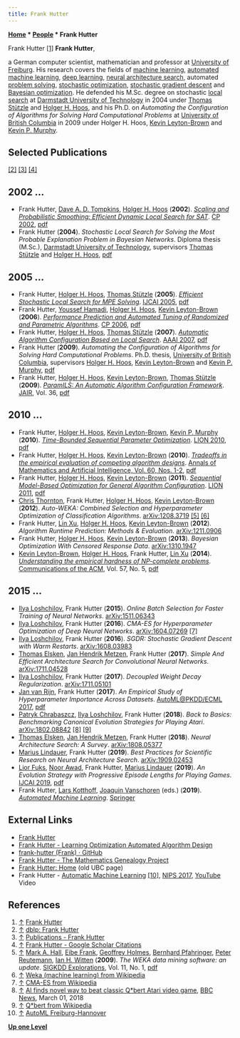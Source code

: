 ```yaml
---
title: Frank Hutter
---
```

**[Home](Home "Home") * [People](People "People") * Frank Hutter**

[](http://aad.informatik.uni-freiburg.de/people/hutter/index.html) Frank Hutter <a id="cite-note-1" href="#cite-ref-1">[1]</a>
**Frank Hutter**,

a German computer scientist, mathematician and professor at [University of Freiburg](https://en.wikipedia.org/wiki/University_of_Freiburg).
His research covers the fields of [machine learning](Learning "Learning"), [automated machine learning](https://en.wikipedia.org/wiki/Automated_machine_learning), [deep learning](Deep_Learning "Deep Learning"), [neural architecture search](https://en.wikipedia.org/wiki/Neural_architecture_search), automated [problem solving](https://en.wikipedia.org/wiki/Problem_solving), [stochastic optimization](https://en.wikipedia.org/wiki/Stochastic_optimization), [stochastic gradient descent](https://en.wikipedia.org/wiki/Stochastic_gradient_descent) and [Bayesian optimization](https://en.wikipedia.org/wiki/Bayesian_optimization).
He defended his M.Sc. degree on stochastic [local search](<https://en.wikipedia.org/wiki/Local_search_(optimization)>) at [Darmstadt University of Technology](Darmstadt_University_of_Technology "Darmstadt University of Technology") in 2004 under [Thomas Stützle](Mathematician#TStuetzle "Mathematician") and [Holger H. Hoos](Mathematician#HHHoos "Mathematician"),
and his Ph.D. on *Automating the Configuration of Algorithms for Solving Hard Computational Problems* at [University of British Columbia](https://en.wikipedia.org/wiki/University_of_British_Columbia) in 2009 under Holger H. Hoos, [Kevin Leyton-Brown](Mathematician#LeytonBrown "Mathematician") and [Kevin P. Murphy](Mathematician#KPMurphy "Mathematician").

## Selected Publications

<a id="cite-note-2" href="#cite-ref-2">[2]</a> <a id="cite-note-3" href="#cite-ref-3">[3]</a> <a id="cite-note-4" href="#cite-ref-4">[4]</a>

## 2002 ...

- Frank Hutter, [Dave A. D. Tompkins](Mathematician#DADTompkins "Mathematician"), [Holger H. Hoos](Mathematician#HHHoos "Mathematician") (**2002**). *[Scaling and Probabilistic Smoothing: Efficient Dynamic Local Search for SAT](https://link.springer.com/chapter/10.1007/3-540-46135-3_16)*. [CP 2002](https://dblp.org/db/conf/cp/cp2002.html), [pdf](https://www.cs.ubc.ca/~hoos/Publ/cp02-saps.pdf)
- Frank Hutter (**2004**). *Stochastic Local Search for Solving the Most Probable Explanation Problem in Bayesian Networks*. Diploma thesis (M.Sc.), [Darmstadt University of Technology](Darmstadt_University_of_Technology "Darmstadt University of Technology"), supervisors [Thomas Stützle](Mathematician#TStuetzle "Mathematician") and [Holger H. Hoos](Mathematician#HHHoos "Mathematician"), [pdf](https://pdfs.semanticscholar.org/bcce/9a026ff863442cea6d1596bfe06ee02af32f.pdf)

## 2005 ...

- Frank Hutter, [Holger H. Hoos](Mathematician#HHHoos "Mathematician"), [Thomas Stützle](Mathematician#TStuetzle "Mathematician") (**2005**). *[Efficient Stochastic Local Search for MPE Solving](https://dl.acm.org/citation.cfm?id=1642320)*. [IJCAI 2005](Conferences#IJCAI2005 "Conferences"), [pdf](https://www.cs.ubc.ca/~hutter/papers/ijcai05-sls4mpe.pdf)
- Frank Hutter, [Youssef Hamadi](https://scholar.google.co.uk/citations?user=LqUxHuQAAAAJ&hl=en), [Holger H. Hoos](Mathematician#HHHoos "Mathematician"), [Kevin Leyton-Brown](Mathematician#LeytonBrown "Mathematician") (**2006**). *[Performance Prediction and Automated Tuning of Randomized and Parametric Algorithms](https://link.springer.com/chapter/10.1007/11889205_17)*. [CP 2006](https://dblp.org/db/conf/cp/cp2006.html), [pdf](https://www.cs.ubc.ca/~hutter/papers/aaaiws06_lfs06-autoparam-prelim.pdf)
- Frank Hutter, [Holger H. Hoos](Mathematician#HHHoos "Mathematician"), [Thomas Stützle](Mathematician#TStuetzle "Mathematician") (**2007**). *[Automatic Algorithm Configuration Based on Local Search](https://dl.acm.org/citation.cfm?id=1619831)*. [AAAI 2007](Conferences#AAAI-2007 "Conferences"), [pdf](https://www.cs.ubc.ca/~hutter/papers/aaai07_param_ils.pdf)
- Frank Hutter (**2009**). *Automating the Configuration of Algorithms for Solving Hard Computational Problems*. Ph.D. thesis, [University of British Columbia](https://en.wikipedia.org/wiki/University_of_British_Columbia), supervisors [Holger H. Hoos](Mathematician#HHHoos "Mathematician"), [Kevin Leyton-Brown](Mathematician#LeytonBrown "Mathematician") and [Kevin P. Murphy](Mathematician#KPMurphy "Mathematician"), [pdf](https://www.cs.ubc.ca/~hutter/papers/Hutter09PhD.pdf)
- Frank Hutter, [Holger H. Hoos](Mathematician#HHHoos "Mathematician"), [Kevin Leyton-Brown](Mathematician#LeytonBrown "Mathematician"), [Thomas Stützle](Mathematician#TStuetzle "Mathematician") (**2009**). *[ParamILS: An Automatic Algorithm Configuration Framework](https://www.jair.org/index.php/jair/article/view/10628)*. [JAIR](https://en.wikipedia.org/wiki/Journal_of_Artificial_Intelligence_Research), Vol. 36, [pdf](https://arxiv.org/ftp/arxiv/papers/1401/1401.3492.pdf)

## 2010 ...

- Frank Hutter, [Holger H. Hoos](Mathematician#HHHoos "Mathematician"), [Kevin Leyton-Brown](Mathematician#LeytonBrown "Mathematician"), [Kevin P. Murphy](Mathematician#KPMurphy "Mathematician") (**2010**). *[Time-Bounded Sequential Parameter Optimization](https://dl.acm.org/citation.cfm?id=1893694)*. [LION 2010](https://dblp.org/db/conf/lion/lion2010.html), [pdf](https://ml.informatik.uni-freiburg.de/papers/10-LION-TB-SPO.pdf)
- Frank Hutter, [Holger H. Hoos](Mathematician#HHHoos "Mathematician"), [Kevin Leyton-Brown](Mathematician#LeytonBrown "Mathematician") (**2010**). *[Tradeoffs in the empirical evaluation of competing algorithm designs](https://link.springer.com/article/10.1007/s10472-010-9191-0)*. [Annals of Mathematics and Artificial Intelligence, Vol. 60, Nos. 1-2](https://link.springer.com/journal/10472/60/1), [pdf](https://www.cs.ubc.ca/~hoos/Publ/HutEtAl10d-preprint.pdf)
- Frank Hutter, [Holger H. Hoos](Mathematician#HHHoos "Mathematician"), [Kevin Leyton-Brown](Mathematician#LeytonBrown "Mathematician") (**2011**). *[Sequential Model-Based Optimization for General Algorithm Configuration](https://link.springer.com/chapter/10.1007/978-3-642-25566-3_40)*. [LION 2011](https://dblp.org/db/conf/lion/lion2011.html), [pdf](https://ml.informatik.uni-freiburg.de/papers/11-LION5-SMAC.pdf)
- [Chris Thornton](https://dl.acm.org/profile/99659668015), Frank Hutter, [Holger H. Hoos](Mathematician#HHHoos "Mathematician"), [Kevin Leyton-Brown](Mathematician#LeytonBrown "Mathematician") (**2012**). *Auto-WEKA: Combined Selection and Hyperparameter Optimization of Classification Algorithms*. [arXiv:1208.3719](https://arxiv.org/abs/1208.3719) <a id="cite-note-5" href="#cite-ref-5">[5]</a> <a id="cite-note-6" href="#cite-ref-6">[6]</a>
- Frank Hutter, [Lin Xu](https://scholar.google.ca/citations?user=lTcTyjUAAAAJ&hl=en), [Holger H. Hoos](Mathematician#HHHoos "Mathematician"), [Kevin Leyton-Brown](Mathematician#LeytonBrown "Mathematician") (**2012**). *Algorithm Runtime Prediction: Methods & Evaluation*. [arXiv:1211.0906](https://arxiv.org/abs/1211.0906)
- Frank Hutter, [Holger H. Hoos](Mathematician#HHHoos "Mathematician"), [Kevin Leyton-Brown](Mathematician#LeytonBrown "Mathematician") (**2013**). *Bayesian Optimization With Censored Response Data*. [arXiv:1310.1947](https://arxiv.org/abs/1310.1947)
- [Kevin Leyton-Brown](Mathematician#LeytonBrown "Mathematician"), [Holger H. Hoos](Mathematician#HHHoos "Mathematician"), Frank Hutter, [Lin Xu](https://scholar.google.ca/citations?user=lTcTyjUAAAAJ&hl=en) (**2014**). *[Understanding the empirical hardness of NP-complete problems](https://dl.acm.org/citation.cfm?id=2594424)*. [Communications of the ACM](ACM#Communications "ACM"), Vol. 57, No. 5, [pdf](http://aad.informatik.uni-freiburg.de/media/_publications/14-CACM-EHMs-preprint.pdf)

## 2015 ...

- [Ilya Loshchilov](Ilya_Loshchilov "Ilya Loshchilov"), Frank Hutter (**2015**). *Online Batch Selection for Faster Training of Neural Networks*. [arXiv:1511.06343](https://arxiv.org/abs/1511.06343)
- [Ilya Loshchilov](Ilya_Loshchilov "Ilya Loshchilov"), Frank Hutter (**2016**). *CMA-ES for Hyperparameter Optimization of Deep Neural Networks*. [arXiv:1604.07269](https://arxiv.org/abs/1604.07269) <a id="cite-note-7" href="#cite-ref-7">[7]</a>
- [Ilya Loshchilov](Ilya_Loshchilov "Ilya Loshchilov"), Frank Hutter (**2016**). *SGDR: Stochastic Gradient Descent with Warm Restarts*. [arXiv:1608.03983](https://arxiv.org/abs/1608.03983)
- [Thomas Elsken](index.php?title=Thomas_Elsken&action=edit&redlink=1 "Thomas Elsken (page does not exist)"), [Jan Hendrik Metzen](index.php?title=Jan_Hendrik_Metzen&action=edit&redlink=1 "Jan Hendrik Metzen (page does not exist)"), Frank Hutter (**2017**). *Simple And Efficient Architecture Search for Convolutional Neural Networks*. [arXiv:1711.04528](https://arxiv.org/abs/1711.04528)
- [Ilya Loshchilov](Ilya_Loshchilov "Ilya Loshchilov"), Frank Hutter (**2017**). *Decoupled Weight Decay Regularization*. [arXiv:1711.05101](https://arxiv.org/abs/1711.05101)
- [Jan van Rijn](Jan_van_Rijn "Jan van Rijn"), Frank Hutter (**2017**). *An Empirical Study of Hyperparameter Importance Across Datasets*. [AutoML@PKDD/ECML 2017](https://dblp.uni-trier.de/db/conf/pkdd/automl2017.html#RijnH17), [pdf](http://ml.informatik.uni-freiburg.de/papers/17-AutoML-fanova.pdf)
- [Patryk Chrabaszcz](https://dblp.org/pers/hd/c/Chrabaszcz:Patryk), [Ilya Loshchilov](Ilya_Loshchilov "Ilya Loshchilov"), Frank Hutter (**2018**). *Back to Basics: Benchmarking Canonical Evolution Strategies for Playing Atari*. [arXiv:1802.08842](https://arxiv.org/abs/1802.08842) <a id="cite-note-8" href="#cite-ref-8">[8]</a> <a id="cite-note-9" href="#cite-ref-9">[9]</a>
- [Thomas Elsken](index.php?title=Thomas_Elsken&action=edit&redlink=1 "Thomas Elsken (page does not exist)"), [Jan Hendrik Metzen](index.php?title=Jan_Hendrik_Metzen&action=edit&redlink=1 "Jan Hendrik Metzen (page does not exist)"), Frank Hutter (**2018**). *Neural Architecture Search: A Survey*. [arXiv:1808.05377](https://arxiv.org/abs/1808.05377)
- [Marius Lindauer](index.php?title=Marius_Lindauer&action=edit&redlink=1 "Marius Lindauer (page does not exist)"), Frank Hutter (**2019**). *Best Practices for Scientific Research on Neural Architecture Search*. [arXiv:1909.02453](https://arxiv.org/abs/1909.02453)
- [Lior Fuks](https://dblp.org/pers/hd/f/Fuks:Lior), [Noor Awad](https://dblp.org/pers/hd/a/Awad:Noor), Frank Hutter, [Marius Lindauer](index.php?title=Marius_Lindauer&action=edit&redlink=1 "Marius Lindauer (page does not exist)") (**2019**). *An Evolution Strategy with Progressive Episode Lengths for Playing Games*. [IJCAI 2019](Conferences#IJCAI2019 "Conferences"), [pdf](https://ml.informatik.uni-freiburg.de/papers/19-IJCAI_PEL.pdf)
- Frank Hutter, [Lars Kotthoff](https://dblp.org/pers/hd/k/Kotthoff:Lars), [Joaquin Vanschoren](https://dblp.org/pers/hd/v/Vanschoren:Joaquin) (eds.) (**2019**). *[Automated Machine Learning](https://link.springer.com/book/10.1007%2F978-3-030-05318-5)*. [Springer](https://en.wikipedia.org/wiki/Springer_Science%2BBusiness_Media)

## External Links

- [Frank Hutter](http://aad.informatik.uni-freiburg.de/people/hutter/index.html)
- [Frank Hutter - Learning Optimization Automated Algorithm Design](https://www.brainlinks-braintools.uni-freiburg.de/de/ueber-uns/wissenschaftler/profil-hutter/)
- [frank-hutter (Frank) · GitHub](https://github.com/frank-hutter)
- [Frank Hutter - The Mathematics Genealogy Project](https://genealogy.math.ndsu.nodak.edu/id.php?id=139131)
- [Frank Hutter: Home](https://www.cs.ubc.ca/~hutter/) (old UBC page)
- Frank Hutter - [Automatic Machine Learning](https://www.youtube.com/watch?v=OR-IKyP4ZpI) <a id="cite-note-10" href="#cite-ref-10">[10]</a>, [NIPS 2017](https://nips.cc/Conferences/2017), [YouTube](https://en.wikipedia.org/wiki/YouTube) Video

## References

1. <a id="cite-ref-1" href="#cite-note-1">↑</a> [Frank Hutter](http://aad.informatik.uni-freiburg.de/people/hutter/index.html)
1. <a id="cite-ref-2" href="#cite-note-2">↑</a> [dblp: Frank Hutter](https://dblp.org/pers/hd/h/Hutter:Frank)
1. <a id="cite-ref-3" href="#cite-note-3">↑</a> [Publications - Frank Hutter](https://ml.informatik.uni-freiburg.de/people/hutter/publications.html)
1. <a id="cite-ref-4" href="#cite-note-4">↑</a> [Frank Hutter - Google Scholar Citations](https://scholar.google.ca/citations?user=YUrxwrkAAAAJ&hl=en)
1. <a id="cite-ref-5" href="#cite-note-5">↑</a> [Mark A. Hall](https://dblp.uni-trier.de/pers/hd/h/Hall:Mark_A=), [Eibe Frank](https://dblp.uni-trier.de/pers/hd/f/Frank:Eibe), [Geoffrey Holmes](index.php?title=Geoffrey_Holmes&action=edit&redlink=1 "Geoffrey Holmes (page does not exist)"), [Bernhard Pfahringer](Bernhard_Pfahringer "Bernhard Pfahringer"), [Peter Reutemann](https://dblp.uni-trier.de/pers/hd/r/Reutemann:Peter), [Ian H. Witten](Ian_H._Witten "Ian H. Witten") (**2009**). *The WEKA data mining software: an update*. [SIGKDD Explorations](https://dblp.uni-trier.de/db/journals/sigkdd/sigkdd11.html), Vol. 11, No. 1, [pdf](https://www.kdd.org/exploration_files/p2V11n1.pdf)
1. <a id="cite-ref-6" href="#cite-note-6">↑</a> [Weka (machine learning) from Wikipedia](<https://en.wikipedia.org/wiki/Weka_(machine_learning)>)
1. <a id="cite-ref-7" href="#cite-note-7">↑</a> [CMA-ES from Wikipedia](https://en.wikipedia.org/wiki/CMA-ES)
1. <a id="cite-ref-8" href="#cite-note-8">↑</a> [AI finds novel way to beat classic Q\*bert Atari video game](https://www.bbc.com/news/technology-43241936), [BBC News](https://en.wikipedia.org/wiki/BBC_News), March 01, 2018
1. <a id="cite-ref-9" href="#cite-note-9">↑</a> [Q\*bert from Wikipedia](https://en.wikipedia.org/wiki/Q*bert)
1. <a id="cite-ref-10" href="#cite-note-10">↑</a> [AutoML Freiburg-Hannover](https://www.automl.org/)

**[Up one Level](People "People")**

